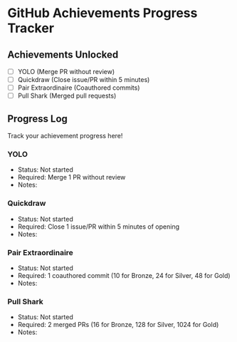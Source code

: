 # GitHub Achievements Progress Tracker

## Achievements Unlocked
- [ ] YOLO (Merge PR without review)
- [ ] Quickdraw (Close issue/PR within 5 minutes)
- [ ] Pair Extraordinaire (Coauthored commits)
- [ ] Pull Shark (Merged pull requests)

## Progress Log
Track your achievement progress here!

### YOLO
- Status: Not started
- Required: Merge 1 PR without review
- Notes:

### Quickdraw
- Status: Not started
- Required: Close 1 issue/PR within 5 minutes of opening
- Notes:

### Pair Extraordinaire
- Status: Not started
- Required: 1 coauthored commit (10 for Bronze, 24 for Silver, 48 for Gold)
- Notes:

### Pull Shark
- Status: Not started
- Required: 2 merged PRs (16 for Bronze, 128 for Silver, 1024 for Gold)
- Notes:
